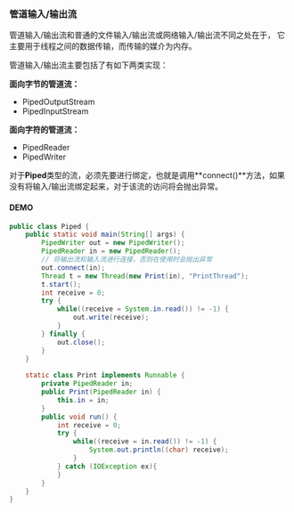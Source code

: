 ### 管道输入/输出流

管道输入/输出流和普通的文件输入/输出流或网络输入/输出流不同之处在于， 它主要用于线程之间的数据传输，而传输的媒介为内存。

管道输入/输出流主要包括了有如下两类实现：

**面向字节的管道流：**

* PipedOutputStream
* PipedInputStream

**面向字符的管道流：**

* PipedReader
* PipedWriter

对于**Piped**类型的流，必须先要进行绑定，也就是调用**connect()**方法，如果没有将输入/输出流绑定起来，对于该流的访问将会抛出异常。



#### DEMO

```java
public class Piped {
    public static void main(String[] args) {
        PipedWriter out = new PipedWriter();
        PipedReader in = new PipedReader();
        // 将输出流和输入流进行连接，否则在使用时会抛出异常
        out.connect(in);
        Thread t = new Thread(new Print(in), "PrintThread");
        t.start();
        int receive = 0;
        try {
            while((receive = System.in.read()) != -1) {
                out.write(receive);
            }
        } finally {
            out.close();
        }
    }
    
    static class Print implements Runnable {
        private PipedReader in;
        public Print(PipedReader in) {
            this.in = in;
        }
        public void run() {
            int receive = 0;
            try {
                while((receive = in.read()) != -1) {
                    System.out.println((char) receive);
                }
            } catch (IOException ex){
            }
        }
    }
}
```

